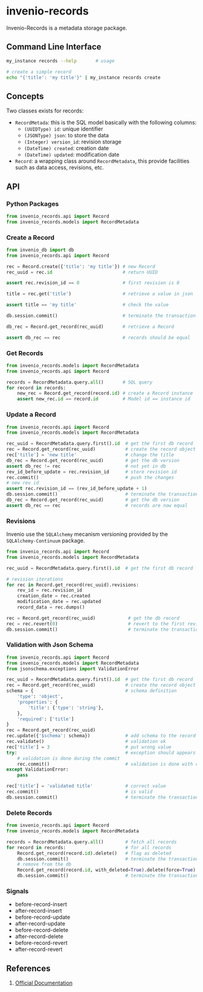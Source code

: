 # invenio-records

Invenio-Records is a metadata storage package.

## Command Line Interface

```bash
my_instance records --help       # usage

# create a simple record
echo "{'title': 'my title'}" | my_instance records create
```

## Concepts

Two classes exists for records:

- `RecordMetada`: this is the SQL model basically with the following columns:
    - `(UUIDType) id`: unique identifier
    - `(JSONType) json`: to store the data
    - `(Integer) version_id`: revision storage
    -  `(DateTime) created`: creation date
    - `(DateTime) updated`: modification date
- `Record`: a wrapping class around `RecordMetadata`, this provide facilities such as data access, revisions, etc.

## API

### Python Packages

```python
from invenio_records.api import Record
from invenio_records.models import RecordMetadata
```

### Create a Record

```python
from invenio_db import db
from invenio_records.api import Record

rec = Record.create({'title': 'my title'}) # new Record
rec_uuid = rec.id                          # return UUID

assert rec.revision_id == 0                # first revision is 0

title = rec.get('title')                   # retrieve a value in json

assert title == 'my title'                 # check the value

db.session.commit()                        # terminate the transaction

db_rec = Record.get_record(rec_uuid)       # retrieve a Record

assert db_rec == rec                       # records should be equal
```

### Get Records

```python
from invenio_records.models import RecordMetadata
from invenio_records.api import Record

records = RecordMetadata.query.all()       # SQL query
for record in records:
    new_rec = Record.get_record(record.id) # create a Record instance
    assert new_rec.id == record.id         # Model id == instance id
```

### Update a Record

```python
from invenio_records.api import Record
from invenio_records.models import RecordMetadata

rec_uuid = RecordMetadata.query.first().id  # get the first db record
rec = Record.get_record(rec_uuid)           # create the record object
rec['title'] = 'new title'                  # change the title
db_rec = Record.get_record(rec_uuid)        # get the db version
assert db_rec != rec                        # not yet in db
rev_id_before_update = rec.revision_id      # store revision id
rec.commit()                                # push the changes
# new rev id
assert rec.revision_id == (rev_id_before_update + 1)
db.session.commit()                         # terminate the transaction
db_rec = Record.get_record(rec_uuid)        # get the db version
assert db_rec == rec                        # records are now equal
```

### Revisions

Invenio use the `SQLAlchemy` mecanism versioning provided by the `SQLAlchemy-Continuum` package.

```python
from invenio_records.api import Record
from invenio_records.models import RecordMetadata

rec_uuid = RecordMetadata.query.first().id  # get the first db record

# revision iterations
for rec in Record.get_record(rec_uuid).revisions:
    rev_id = rec.revision_id
    creation_date = rec.created
    modification_date = rec.updated
    record_data = rec.dumps()

rec = Record.get_record(rec_uuid)            # get the db record
rec = rec.revert(0)                          # revert to the first revision
db.session.commit()                          # terminate the transaction
```

### Validation with Json Schema

```python
from invenio_records.api import Record
from invenio_records.models import RecordMetadata
from jsonschema.exceptions import ValidationError

rec_uuid = RecordMetadata.query.first().id  # get the first db record
rec = Record.get_record(rec_uuid)           # create the record object
schema = {                                  # schema definition
    'type': 'object',
    'properties': {
        'title': {'type': 'string'},
    },
    'required': ['title']
}
rec = Record.get_record(rec_uuid)
rec.update({'$schema': schema})             # add schema to the record
rec.validate()                              # validation ok
rec['title'] = 3                            # put wrong value
try:                                        # exception should appears
    # validation is done during the commit
    rec.commit()                            # validation is done with commit
except ValidationError:
    pass

rec['title'] = 'validated title'            # correct value
rec.commit()                                # is valid
db.session.commit()                         # terminate the transaction
```

### Delete Records

```python
from invenio_records.api import Record
from invenio_records.models import RecordMetadata

records = RecordMetadata.query.all()        # fetch all records
for record in records:                      # for all records
    Record.get_record(record.id).delete()   # flag as deleted
    db.session.commit()                     # terminate the transaction 
    # remove from the db
    Record.get_record(record.id, with_deleted=True).delete(force=True)
    db.session.commit()                     # terminate the transaction 
```

### Signals

- before-record-insert
- after-record-insert
- before-record-update
- after-record-update
- before-record-delete
- after-record-delete
- before-record-revert
- after-record-revert

## References

1. [Official Documentation](http://pythonhosted.org/invenio-records)